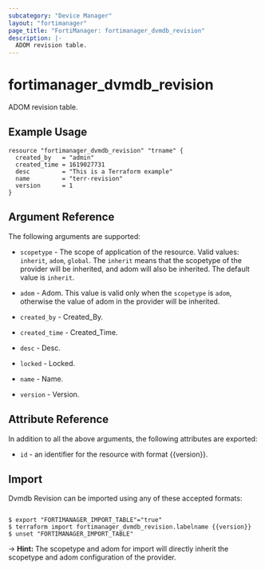 ```yaml
---
subcategory: "Device Manager"
layout: "fortimanager"
page_title: "FortiManager: fortimanager_dvmdb_revision"
description: |-
  ADOM revision table.
---
```


# fortimanager_dvmdb_revision
ADOM revision table.

## Example Usage

```hcl
resource "fortimanager_dvmdb_revision" "trname" {
  created_by   = "admin"
  created_time = 1619027731
  desc         = "This is a Terraform example"
  name         = "terr-revision"
  version      = 1
}
```

## Argument Reference


The following arguments are supported:

* `scopetype` - The scope of application of the resource. Valid values: `inherit`, `adom`, `global`. The `inherit` means that the scopetype of the provider will be inherited, and adom will also be inherited. The default value is `inherit`.
* `adom` - Adom. This value is valid only when the `scopetype` is `adom`, otherwise the value of adom in the provider will be inherited.

* `created_by` - Created_By.
* `created_time` - Created_Time.
* `desc` - Desc.
* `locked` - Locked.
* `name` - Name.
* `version` - Version.


## Attribute Reference

In addition to all the above arguments, the following attributes are exported:
* `id` - an identifier for the resource with format {{version}}.

## Import

Dvmdb Revision can be imported using any of these accepted formats:
```

$ export "FORTIMANAGER_IMPORT_TABLE"="true"
$ terraform import fortimanager_dvmdb_revision.labelname {{version}}
$ unset "FORTIMANAGER_IMPORT_TABLE"
```
-> **Hint:** The scopetype and adom for import will directly inherit the scopetype and adom configuration of the provider.
